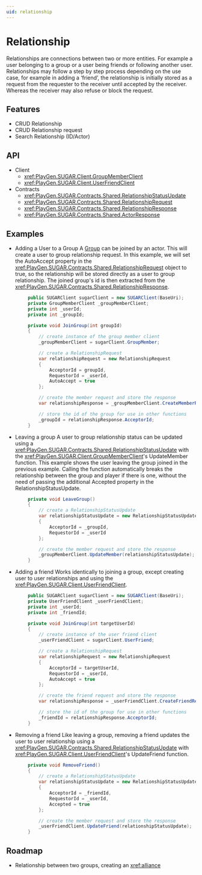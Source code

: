 ```yaml
---
uid: relationship
---
```


# Relationship
Relationships are connections between two or more entities. For example a user belonging to a group or a user being friends or following another user. Relationships may follow a step by step process depending on the use case, for example in adding a ‘friend’, the relationship is initially stored as a request from the requester to the receiver until accepted by the receiver. Whereas the receiver may also refuse or block the request. 

## Features
* CRUD Relationship 
* CRUD Relationship request
* Search Relationship (ID/Actor)

## API
* Client
    * <xref:PlayGen.SUGAR.Client.GroupMemberClient>
    * <xref:PlayGen.SUGAR.Client.UserFriendClient>
* Contracts
    * <xref:PlayGen.SUGAR.Contracts.Shared.RelationshipStatusUpdate>
    * <xref:PlayGen.SUGAR.Contracts.Shared.RelationshipRequest>
    * <xref:PlayGen.SUGAR.Contracts.Shared.RelationshipResponse>
    * <xref:PlayGen.SUGAR.Contracts.Shared.ActorResponse>

## Examples
* Adding a User to a Group
	A [Group](group.md) can be joined by an actor. This will create a user to group relationship request. In this example, we will set the AutoAccept property in the <xref:PlayGen.SUGAR.Contracts.Shared.RelationshipRequest> object to true, so the relationship will be stored directly as a user to group relationship. The joined group's id is then extracted from the <xref:PlayGen.SUGAR.Contracts.Shared.RelationshipResponse>.

```cs
		public SUGARClient sugarClient = new SUGARClient(BaseUri);
		private GroupMemberClient _groupMemberClient;
		private int _userId;
		private int _groupId;

		private void JoinGroup(int groupId) 
		{
			// create instance of the group member client
			_groupMemberClient = sugarClient.GroupMember;

			// create a RelationshipRequest
			var relationshipRequest = new RelationshipRequest 
			{
				AcceptorId = groupId,
				RequestorId = _userId,
				AutoAccept = true
			};

			// create the member request and store the response
			var relationshipResponse = _groupMemberClient.CreateMemberRequest(relationshipRequest);

			// store the id of the group for use in other functions
			_groupId = relationshipResponse.AcceptorId;
		}
```

* Leaving a group
	A user to group relationship status can be updated using a <xref:PlayGen.SUGAR.Contracts.Shared.RelationshipStatusUpdate> with the <xref:PlayGen.SUGAR.Client.GroupMemberClient>'s UpdateMember function. This example shows the user leaving the group joined in the previous example. Calling the function automatically breaks the relationship between the group and player if there is one, without the need of passing the additional Accepted property in the RelationshipStatusUpdate.

```cs
		private void LeaveGroup() 
		{
			// create a RelationshipStatusUpdate
			var relationshipStatusUpdate = new RelationshipStatusUpdate 
			{
				AcceptorId = _groupId,
				RequestorId = _userId
			};

			// create the member request and store the response
			_groupMemberClient.UpdateMember(relationshipStatusUpdate);
		}
```


* Adding a friend
	Works identically to joining a group, except creating user to user relationships and using the <xref:PlayGen.SUGAR.Client.UserFriendClient>. 

```cs
		public SUGARClient sugarClient = new SUGARClient(BaseUri);
		private UserFriendClient _userFriendClient;
		private int _userId;
		private int _friendId;

		private void JoinGroup(int targetUserId) 
		{
			// create instance of the user friend client
			_userFriendClient = sugarClient.UserFriend;

			// create a RelationshipRequest
			var relationshipRequest = new RelationshipRequest 
			{
				AcceptorId = targetUserId,
				RequestorId = _userId,
				AutoAccept = true
			};

			// create the friend request and store the response
			var relationshipResponse = _userFriendClient.CreateFriendRequest(relationshipRequest);

			// store the id of the group for use in other functions
			_friendId = relationshipResponse.AcceptorId;
		}
```

* Removing a friend
	Like leaving a group, removing a friend updates the user to user relationship using a <xref:PlayGen.SUGAR.Contracts.Shared.RelationshipStatusUpdate> with <xref:PlayGen.SUGAR.Client.UserFriendClient>'s UpdateFriend function. 

```cs
		private void RemoveFriend() 
		{
			// create a RelationshipStatusUpdate
			var relationshipStatusUpdate = new RelationshipStatusUpdate 
			{
				AcceptorId = _friendId,
				RequestorId = _userId,
				Accepted = true
			};

			// create the member request and store the response
			_userFriendClient.UpdateFriend(relationshipStatusUpdate);
		}
```

## Roadmap
* Relationship between two groups, creating an <xref:alliance>